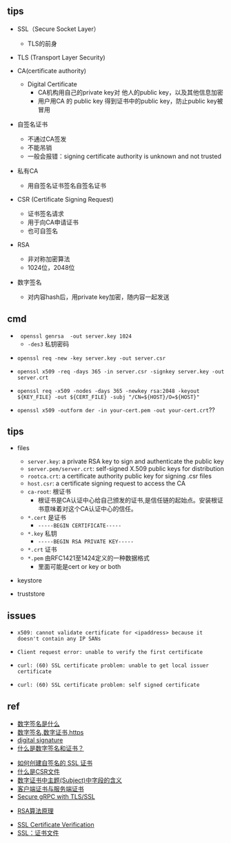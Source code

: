 ## tips

+ SSL（Secure Socket Layer）
    + TLS的前身
+ TLS (Transport Layer Security)

+ CA(certificate authority)
    + Digital Certificate
        + CA机构用自己的private key对 他人的public key，以及其他信息加密
        + 用户用CA 的 public key 得到证书中的public key，防止public key被冒用

+ 自签名证书
    + 不通过CA签发
    + 不能吊销
    + 一般会报错：signing certificate authority is unknown and not trusted

+ 私有CA
    + 用自签名证书签名自签名证书

+ CSR (Certificate Signing Request)
    + 证书签名请求
    + 用于向CA申请证书
    + 也可自签名

+ RSA
    + 非对称加密算法 
    + 1024位，2048位

+ 数字签名
    + 对内容hash后，用private key加密，随内容一起发送

##  cmd
<!-- 生成私钥 -->
+ ` openssl genrsa  -out server.key 1024`
    + `-des3` 私钥密码
<!-- 生成CSR -->
+ `openssl req -new -key server.key -out server.csr`
<!-- 自签名CSR 生成证书crt-->
+ `openssl x509 -req -days 365 -in server.csr -signkey server.key -out server.crt`
<!-- 生成私钥和自签名证书 -->
+ `openssl req -x509 -nodes -days 365 -newkey rsa:2048 -keyout ${KEY_FILE} -out ${CERT_FILE} -subj "/CN=${HOST}/O=${HOST}"`

<!-- pem to crt -->
+ `openssl x509 -outform der -in your-cert.pem -out your-cert.crt`??
## tips

+ files
    + `server.key`: a private RSA key to sign and authenticate the public key
    + `server.pem/server.crt`: self-signed X.509 public keys for distribution
    + `rootca.crt`: a certificate authority public key for signing .csr files
    + `host.csr`: a certificate signing request to access the CA
    + `ca-root`: 根证书
        + 根证书是CA认证中心给自己颁发的证书,是信任链的起始点。安装根证书意味着对这个CA认证中心的信任。
    + `*.cert` 是证书
        + `-----BEGIN CERTIFICATE-----`    
    + `*.key` 私钥
        + `-----BEGIN RSA PRIVATE KEY-----`
    + `*.crt` 证书
    + `*.pem` 由RFC1421至1424定义的一种数据格式
        + 里面可能是cert or key or both
    

+ keystore
+ truststore

## issues
+ `x509: cannot validate certificate for <ipaddress> because it doesn't contain any IP SANs`

+ `Client request error: unable to verify the first certificate`


+ `curl: (60) SSL certificate problem: unable to get local issuer certificate`
+ `curl: (60) SSL certificate problem: self signed certificate`








## ref
<!-- 数字签名 -->
+ [数字签名是什么](http://www.ruanyifeng.com/blog/2011/08/what_is_a_digital_signature.html)
+ [数字签名,数字证书,https](http://www.ruanyifeng.com/blog/2011/08/what_is_a_digital_signature.html)
+ [digital signature](http://www.youdzone.com/signature.html)
+ [什么是数字签名和证书？](https://www.jianshu.com/p/9db57e761255)

<!-- 证书 -->
+ [如何创建自签名的 SSL 证书](https://www.jianshu.com/p/e5f46dcf4664)
+ [什么是CSR文件](https://www.jianshu.com/p/66d84ca65f41)
+ [数字证书中主题(Subject)中字段的含义](https://blog.csdn.net/baidu_36649389/article/details/78115638)
+ [客户端证书与服务端证书](https://skypacer210.github.io/2015/04/08/client-certificate-vs-server-certificate/)
+ [Secure gRPC with TLS/SSL](https://bbengfort.github.io/2017/03/secure-grpc/)
<!-- 加密算法 -->
+ [RSA算法原理](http://www.ruanyifeng.com/blog/2013/06/rsa_algorithm_part_one.html)

<!-- others -->
+ [SSL Certificate Verification](https://curl.se/docs/sslcerts.html)
+ [SSL：证书文件](https://zhuanlan.zhihu.com/p/86926335)